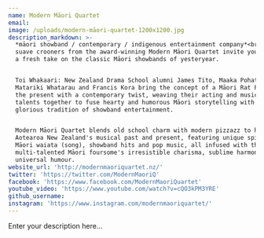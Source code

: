 ```yaml
---
name: Modern Māori Quartet
email:
image: /uploads/modern-māori-quartet-1200x1200.jpg
description_markdown: >-
  *māori showband / contemporary / indigenous entertainment company*<br>The
  suave crooners from the award-winning Modern Māori Quartet invite you to enjoy
  a fresh take on the classic Māori showbands of yesteryear.


  Toi Whakaari: New Zealand Drama School alumni James Tito, Maaka Pohatu,
  Matariki Whatarau and Francis Kora bring the concept of a Māori Rat Pack into
  the present with a contemporary twist, weaving their acting and musical
  talents together to fuse hearty and humorous Māori storytelling with the
  glorious tradition of showband entertainment.


  Modern Māori Quartet blends old school charm with modern pizzazz to highlight
  Aotearoa New Zealand's musical past and present, featuring unique spins on
  Māori waiata (song), showband hits and pop music, all infused with the
  multi-talented Māori foursome's irresistible charisma, sublime harmonies and
  universal humour.
website_url: 'http://modernmaoriquartet.nz/'
twitter: 'https://twitter.com/ModernMaoriQ'
facebook: 'https://www.facebook.com/ModernMaoriQuartet'
youtube_video: 'https://www.youtube.com/watch?v=cQO3kPM3YRE'
github_username:
instagram: 'https://www.instagram.com/modernmaoriquartet/'
---
```


Enter your description here...
